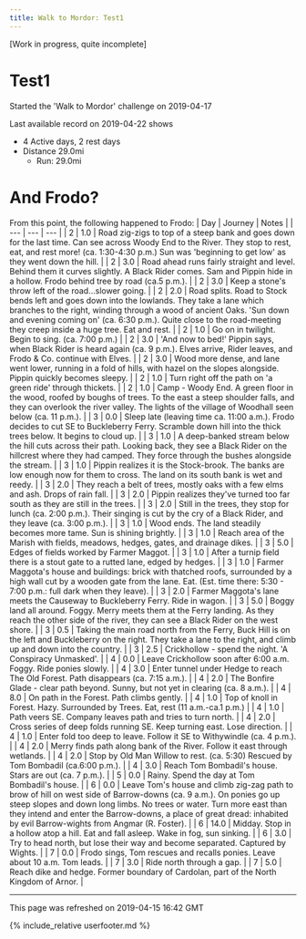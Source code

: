 ```yaml
---
title: Walk to Mordor: Test1
---
```


\[Work in progress, quite incomplete\]

# Test1

Started the 'Walk to Mordor' challenge on 2019-04-17

Last available record on 2019-04-22 shows
* 4 Active days, 2 rest days
* Distance 29.0mi
  * Run: 29.0mi

# And Frodo?
From this point, the following happened to Frodo:
| Day | Journey | Notes |
| --- | --- | --- |
| 2 | 1.0 | Road zig-zigs to top of a steep bank and goes down for the last time. Can see across Woody End to the River. They stop to rest, eat, and rest more! (ca. 1:30-4:30 p.m.) Sun was 'beginning to get low' as they went down the hill. |
| 2 | 3.0 | Road ahead runs fairly straight and level. Behind them it curves slightly. A Black Rider comes. Sam and Pippin hide in a hollow. Frodo behind tree by road (ca.5 p.m.). |
| 2 | 3.0 | Keep a stone's throw left of the road...slower going. |
| 2 | 2.0 | Road splits. Road to Stock bends left and goes down into the lowlands. They take a lane which branches to the right, winding through a wood of ancient Oaks. 'Sun down and evening coming on' (ca. 6:30 p.m.). Quite close to the road-meeting they creep inside a huge tree. Eat and rest. |
| 2 | 1.0 | Go on in twilight. Begin to sing. (ca. 7:00 p.m.) |
| 2 | 3.0 | 'And now to bed!' Pippin says, when Black Rider is heard again (ca. 9 p.m.). Elves arrive, Rider leaves, and Frodo & Co. continue with Elves. |
| 2 | 3.0 | Wood more dense, and lane went lower, running in a fold of hills, with hazel on the slopes alongside. Pippin quickly becomes sleepy. |
| 2 | 1.0 | Turn right off the path on 'a green ride' through thickets. |
| 2 | 1.0 | Camp - Woody End. A green floor in the wood, roofed by boughs of trees. To the east a steep shoulder falls, and they can overlook the river valley. The lights of the village of Woodhall seen below (ca. 11 p.m.). |
| 3 | 0.0 | Sleep late (leaving time ca. 11:00 a.m.). Frodo decides to cut SE to Buckleberry Ferry. Scramble down hill into the thick trees below. It begins to cloud up. |
| 3 | 1.0 | A deep-banked stream below the hill cuts across their path. Looking back, they see a Black Rider on the hillcrest where they had camped. They force through the bushes alongside the stream. |
| 3 | 1.0 | Pippin realizes it is the Stock-brook. The banks are low enough now for them to cross. The land on its south bank is wet and reedy. |
| 3 | 2.0 | They reach a belt of trees, mostly oaks with a few elms and ash. Drops of rain fall. |
| 3 | 2.0 | Pippin realizes they've turned too far south as they are still in the trees. |
| 3 | 2.0 | Still in the trees, they stop for lunch (ca. 2:00 p.m.). Their singing is cut by the cry of a Black Rider, and they leave (ca. 3:00 p.m.). |
| 3 | 1.0 | Wood ends. The land steadily becomes more tame. Sun is shining brightly. |
| 3 | 1.0 | Reach area of the Marish with fields, meadows, hedges, gates, and drainage dikes. |
| 3 | 5.0 | Edges of fields worked by Farmer Maggot. |
| 3 | 1.0 | After a turnip field there is a stout gate to a rutted lane, edged by hedges.     |
| 3 | 1.0 | Farmer Maggota's house and buildings: brick with thatched roofs, surrounded by a high wall cut by a wooden gate from the lane. Eat. (Est. time there: 5:30 - 7:00 p.m.: full dark when they leave). |
| 3 | 2.0 | Farmer Maggota's lane meets the Causeway to Buckleberry Ferry. Ride in wagon. |
| 3 | 5.0 | Boggy land all around. Foggy. Merry meets them at the Ferry landing. As they reach the other side of the river, they can see a Black Rider on the west shore. |
| 3 | 0.5 | Taking the main road north from the Ferry, Buck Hill is on the left and Buckleberry on the right. They take a lane to the right, and climb up and down into the country. |
| 3 | 2.5 | Crickhollow - spend the night. 'A Conspiracy Unmasked'. |
| 4 | 0.0 | Leave Crickhollow soon after 6:00 a.m. Foggy. Ride ponies slowly. |
| 4 | 3.0 | Enter tunnel under Hedge to reach The Old Forest. Path disappears (ca. 7:15 a.m.). |
| 4 | 2.0 | The Bonfire Glade - clear path beyond. Sunny, but not yet in clearing (ca. 8 a.m.). |
| 4 | 8.0 | On path in the Forest. Path climbs gently. |
| 4 | 1.0 | Top of knoll in Forest. Hazy. Surrounded by Trees. Eat, rest (11 a.m.-ca.1 p.m.) |
| 4 | 1.0 | Path veers SE. Company leaves path and tries to turn north. |
| 4 | 2.0 | Cross series of deep folds running SE. Keep turning east. Lose direction. |
| 4 | 1.0 | Enter fold too deep to leave. Follow it SE to Withywindle (ca. 4 p.m.). |
| 4 | 2.0 | Merry finds path along bank of the River. Follow it east through wetlands. |
| 4 | 2.0 | Stop by Old Man Willow to rest. (ca. 5:30) Rescued by Tom Bombadil (ca.6:00 p.m.). |
| 4 | 3.0 | Reach Tom Bombadil's house. Stars are out (ca. 7 p.m.). |
| 5 | 0.0 | Rainy. Spend the day at Tom Bombadil's house. |
| 6 | 0.0 | Leave Tom's house and climb zig-zag path to brow of hill on west side of Barrow-downs (ca. 9 a.m.). On ponies go up steep slopes and down long limbs. No trees or water. Turn more east than they intend and enter the Barrow-downs, a place of great dread: inhabited by evil Barrow-wights from Angmar (R. Foster). |
| 6 | 14.0 | Midday. Stop in a hollow atop a hill. Eat and fall asleep. Wake in fog, sun sinking. |
| 6 | 3.0 | Try to head north, but lose their way and become separated. Captured by Wights. |
| 7 | 0.0 | Frodo sings, Tom rescues and recalls ponies. Leave about 10 a.m. Tom leads. |
| 7 | 3.0 | Ride north through a gap. |
| 7 | 5.0 | Reach dike and hedge. Former boundary of Cardolan, part of the North Kingdom of Arnor. |


---
This page was refreshed on 2019-04-15 16:42 GMT

{% include_relative userfooter.md %}
